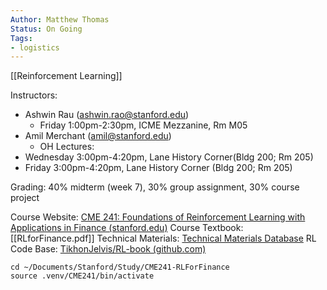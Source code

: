 ```yaml
---
Author: Matthew Thomas
Status: On Going
Tags:
- logistics
---
```

[[Reinforcement Learning]]

Instructors: 
- Ashwin Rau (ashwin.rao@stanford.edu)
	- Friday 1:00pm-2:30pm, ICME Mezzanine, Rm M05
- Amil Merchant (amil@stanford.edu)
	- OH
Lectures:
- Wednesday 3:00pm-4:20pm, Lane History Corner(Bldg 200; Rm 205)
- Friday 3:00pm-4:20pm, Lane History Corner (Bldg 200; Rm 205)


Grading: 40% midterm (week 7), 30% group assignment, 30% course project

Course Website:
	[CME 241: Foundations of Reinforcement Learning with Applications in Finance (stanford.edu)](http://web.stanford.edu/class/cme241/)
Course Textbook:
	[[RLforFinance.pdf]]
Technical Materials:
	[Technical Materials Database](http://web.stanford.edu/class/cme241/lecture_slides/)
RL Code Base:
	[TikhonJelvis/RL-book (github.com)](https://github.com/TikhonJelvis/RL-book/)

``` Accessing CME241 venv
cd ~/Documents/Stanford/Study/CME241-RLForFinance
source .venv/CME241/bin/activate

